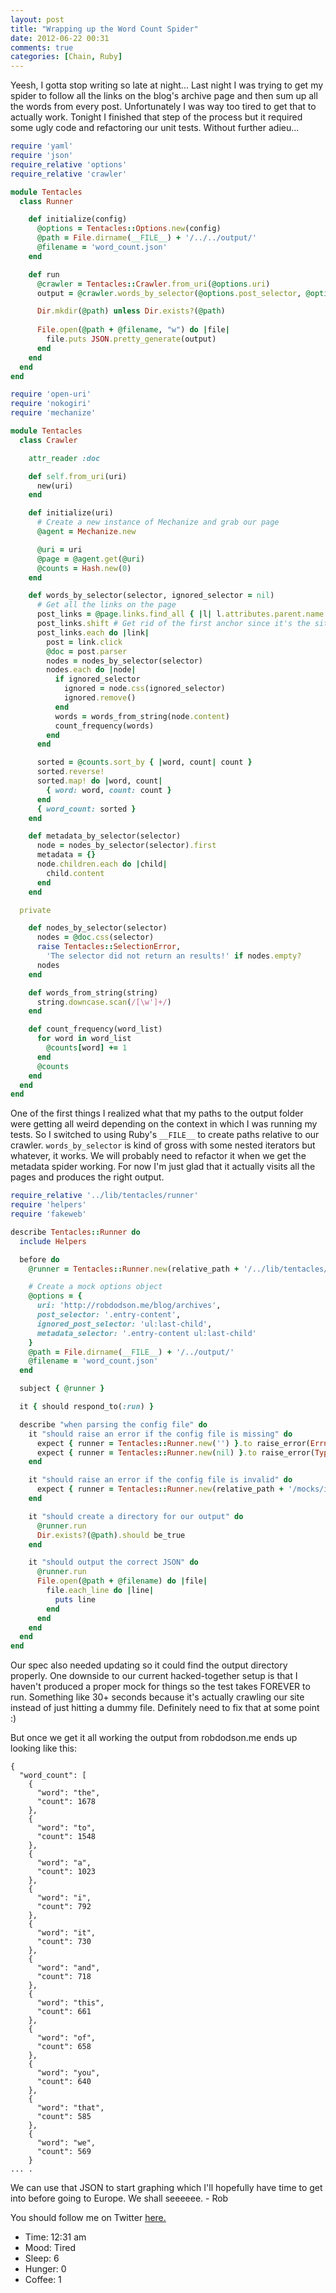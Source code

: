 ```yaml
---
layout: post
title: "Wrapping up the Word Count Spider"
date: 2012-06-22 00:31
comments: true
categories: [Chain, Ruby]
---
```


Yeesh, I gotta stop writing so late at night... Last night I was trying to get my spider to follow all the links on the blog's archive page and then sum up all the words from every post. Unfortunately I was way too tired to get that to actually work. Tonight I finished that step of the process but it required some ugly code and refactoring our unit tests. Without further adieu...

```ruby tentacles/lib/tentacles/runner.b
require 'yaml'
require 'json'
require_relative 'options'
require_relative 'crawler'

module Tentacles
  class Runner

    def initialize(config)
      @options = Tentacles::Options.new(config)
      @path = File.dirname(__FILE__) + '/../../output/'
      @filename = 'word_count.json'
    end

    def run      
      @crawler = Tentacles::Crawler.from_uri(@options.uri)
      output = @crawler.words_by_selector(@options.post_selector, @options.ignored_post_selector)

      Dir.mkdir(@path) unless Dir.exists?(@path)
      
      File.open(@path + @filename, "w") do |file|
        file.puts JSON.pretty_generate(output)
      end
    end
  end
end
```

```ruby tentacles/lib/tentacles/crawler.rb
require 'open-uri'
require 'nokogiri'
require 'mechanize'

module Tentacles
  class Crawler

    attr_reader :doc

    def self.from_uri(uri)
      new(uri)
    end

    def initialize(uri)
      # Create a new instance of Mechanize and grab our page
      @agent = Mechanize.new

      @uri = uri
      @page = @agent.get(@uri)
      @counts = Hash.new(0)
    end

    def words_by_selector(selector, ignored_selector = nil)
      # Get all the links on the page
      post_links = @page.links.find_all { |l| l.attributes.parent.name == 'h1' }
      post_links.shift # Get rid of the first anchor since it's the site header
      post_links.each do |link|
        post = link.click
        @doc = post.parser
        nodes = nodes_by_selector(selector)
        nodes.each do |node|
          if ignored_selector
            ignored = node.css(ignored_selector)
            ignored.remove()
          end
          words = words_from_string(node.content)
          count_frequency(words)
        end
      end

      sorted = @counts.sort_by { |word, count| count }
      sorted.reverse!
      sorted.map! do |word, count|
        { word: word, count: count }
      end
      { word_count: sorted }
    end

    def metadata_by_selector(selector)
      node = nodes_by_selector(selector).first
      metadata = {}
      node.children.each do |child|
        child.content
      end      
    end

  private

    def nodes_by_selector(selector)
      nodes = @doc.css(selector)
      raise Tentacles::SelectionError, 
        'The selector did not return an results!' if nodes.empty?
      nodes
    end 

    def words_from_string(string)
      string.downcase.scan(/[\w']+/)
    end

    def count_frequency(word_list)
      for word in word_list
        @counts[word] += 1
      end
      @counts
    end
  end
end
```

One of the first things I realized what that my paths to the output folder were getting all weird depending on the context in which I was running my tests. So I switched to using Ruby's `__FILE__` to create paths relative to our crawler. `words_by_selector` is kind of gross with some nested iterators but whatever, it works. We will probably need to refactor it when we get the metadata spider working. For now I'm just glad that it actually visits all the pages and produces the right output.

```ruby spec/runner_spec.rb
require_relative '../lib/tentacles/runner'
require 'helpers'
require 'fakeweb'

describe Tentacles::Runner do
  include Helpers

  before do
    @runner = Tentacles::Runner.new(relative_path + '/../lib/tentacles/config.yml')

    # Create a mock options object
    @options = {
      uri: 'http://robdodson.me/blog/archives',
      post_selector: '.entry-content',
      ignored_post_selector: 'ul:last-child',
      metadata_selector: '.entry-content ul:last-child'
    }
    @path = File.dirname(__FILE__) + '/../output/'
    @filename = 'word_count.json' 
  end

  subject { @runner }

  it { should respond_to(:run) }

  describe "when parsing the config file" do
    it "should raise an error if the config file is missing" do
      expect { runner = Tentacles::Runner.new('') }.to raise_error(Errno::ENOENT)
      expect { runner = Tentacles::Runner.new(nil) }.to raise_error(TypeError)
    end

    it "should raise an error if the config file is invalid" do
      expect { runner = Tentacles::Runner.new(relative_path + '/mocks/invalid_yaml.yml') }.to raise_error(Psych::SyntaxError)
    end

    it "should create a directory for our output" do
      @runner.run
      Dir.exists?(@path).should be_true
    end

    it "should output the correct JSON" do
      @runner.run
      File.open(@path + @filename) do |file|
        file.each_line do |line|
          puts line
        end
      end
    end
  end
end
```

Our spec also needed updating so it could find the output directory properly. One downside to our current hacked-together setup is that I haven't produced a proper mock for things so the test takes FOREVER to run. Something like 30+ seconds because it's actually crawling our site instead of just hitting a dummy file. Definitely need to fix that at some point :)

But once we get it all working the output from robdodson.me ends up looking like this:

```
{
  "word_count": [
    {
      "word": "the",
      "count": 1678
    },
    {
      "word": "to",
      "count": 1548
    },
    {
      "word": "a",
      "count": 1023
    },
    {
      "word": "i",
      "count": 792
    },
    {
      "word": "it",
      "count": 730
    },
    {
      "word": "and",
      "count": 718
    },
    {
      "word": "this",
      "count": 661
    },
    {
      "word": "of",
      "count": 658
    },
    {
      "word": "you",
      "count": 640
    },
    {
      "word": "that",
      "count": 585
    },
    {
      "word": "we",
      "count": 569
    }
... .
```
We can use that JSON to start graphing which I'll hopefully have time to get into before going to Europe. We shall seeeeee. - Rob

You should follow me on Twitter [here.](http://twitter.com/rob_dodson)

- Time: 12:31 am
- Mood: Tired
- Sleep: 6
- Hunger: 0
- Coffee: 1
